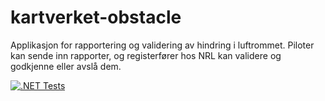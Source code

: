 # kartverket-obstacle
Applikasjon for rapportering og validering av hindring i luftrommet. Piloter kan sende inn rapporter, og registerfører hos NRL kan validere og godkjenne eller avslå dem. 

[![.NET Tests](https://github.com/JabirMAG/kartverket-obstacle/actions/workflows/dotnet.yml/badge.svg)](https://github.com/JabirMAG/kartverket-obstacle/actions/workflows/dotnet.yml)
